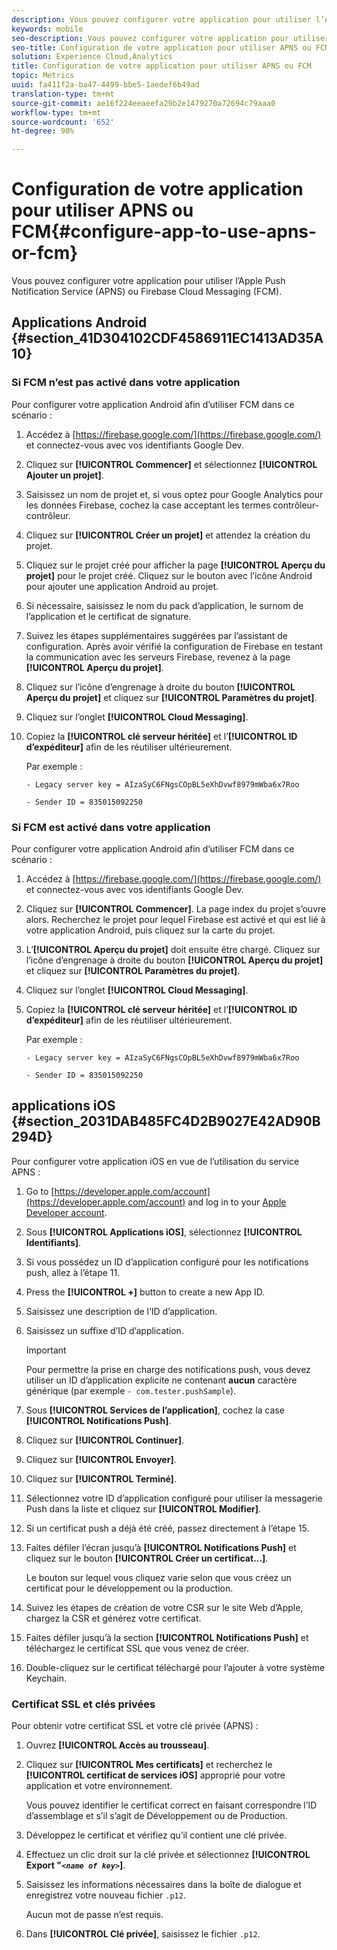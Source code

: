 ```yaml
---
description: Vous pouvez configurer votre application pour utiliser l’Apple Push Notification Service (APNS) ou Firebase Cloud Messaging (FCM).
keywords: mobile
seo-description: Vous pouvez configurer votre application pour utiliser l’Apple Push Notification Service (APNS) ou Firebase Cloud Messaging (FCM).
seo-title: Configuration de votre application pour utiliser APNS ou FCM
solution: Experience Cloud,Analytics
title: Configuration de votre application pour utiliser APNS ou FCM
topic: Metrics
uuid: fa411f2a-ba47-4499-bbe5-1aedef6b49ad
translation-type: tm+mt
source-git-commit: ae16f224eeaeefa29b2e1479270a72694c79aaa0
workflow-type: tm+mt
source-wordcount: '652'
ht-degree: 90%

---
```



# Configuration de votre application pour utiliser APNS ou FCM{#configure-app-to-use-apns-or-fcm}

Vous pouvez configurer votre application pour utiliser l’Apple Push Notification Service (APNS) ou Firebase Cloud Messaging (FCM).

## Applications Android {#section_41D304102CDF4586911EC1413AD35A10}

### Si FCM n’est pas activé dans votre application

Pour configurer votre application Android afin d’utiliser FCM dans ce scénario :

1. Accédez à [https://firebase.google.com/](https://firebase.google.com/) et connectez-vous avec vos identifiants Google Dev.

1. Cliquez sur **[!UICONTROL Commencer]** et sélectionnez **[!UICONTROL Ajouter un projet]**.

1. Saisissez un nom de projet et, si vous optez pour Google Analytics pour les données Firebase, cochez la case acceptant les termes contrôleur-contrôleur.

1. Cliquez sur **[!UICONTROL Créer un projet]** et attendez la création du projet.

1. Cliquez sur le projet créé pour afficher la page **[!UICONTROL Aperçu du projet]** pour le projet créé. Cliquez sur le bouton avec l’icône Android pour ajouter une application Android au projet.

1. Si nécessaire, saisissez le nom du pack d’application, le surnom de l’application et le certificat de signature.

1. Suivez les étapes supplémentaires suggérées par l’assistant de configuration. Après avoir vérifié la configuration de Firebase en testant la communication avec les serveurs Firebase, revenez à la page **[!UICONTROL Aperçu du projet]**.

1. Cliquez sur l’icône d’engrenage à droite du bouton **[!UICONTROL Aperçu du projet]** et cliquez sur **[!UICONTROL Paramètres du projet]**.

1. Cliquez sur l’onglet **[!UICONTROL Cloud Messaging]**.

1. Copiez la **[!UICONTROL clé serveur héritée]** et l’**[!UICONTROL ID d’expéditeur]** afin de les réutiliser ultérieurement.

   Par exemple :

   ```
   - Legacy server key = AIzaSyC6FNgsCOpBL5eXhDvwf8979mWba6x7Roo
   ```

   ```
   - Sender ID = 835015092250
   ```

### Si FCM est activé dans votre application

Pour configurer votre application Android afin d’utiliser FCM dans ce scénario :

1. Accédez à [https://firebase.google.com/](https://firebase.google.com/) et connectez-vous avec vos identifiants Google Dev.

1. Cliquez sur **[!UICONTROL Commencer]**. La page index du projet s’ouvre alors. Recherchez le projet pour lequel Firebase est activé et qui est lié à votre application Android, puis cliquez sur la carte du projet.

1. L’**[!UICONTROL Aperçu du projet]** doit ensuite être chargé. Cliquez sur l’icône d’engrenage à droite du bouton **[!UICONTROL Aperçu du projet]** et cliquez sur **[!UICONTROL Paramètres du projet]**.

1. Cliquez sur l’onglet **[!UICONTROL Cloud Messaging]**.

1. Copiez la **[!UICONTROL clé serveur héritée]** et l’**[!UICONTROL ID d’expéditeur]** afin de les réutiliser ultérieurement.

   Par exemple :

   ```
   - Legacy server key = AIzaSyC6FNgsCOpBL5eXhDvwf8979mWba6x7Roo
   ```

   ```
   - Sender ID = 835015092250
   ```



## applications iOS {#section_2031DAB485FC4D2B9027E42AD90B294D}

Pour configurer votre application iOS en vue de l’utilisation du service APNS :

1. Go to [https://developer.apple.com/account](https://developer.apple.com/account) and log in to your [Apple Developer account](https://developer.apple.com/account).
1. Sous **[!UICONTROL Applications iOS]**, sélectionnez **[!UICONTROL Identifiants]**.
1. Si vous possédez un ID d’application configuré pour les notifications push, allez à l’étape 11.
1. Press the **[!UICONTROL +]** button to create a new App ID.
1. Saisissez une description de l’ID d’application.
1. Saisissez un suffixe d’ID d’application.

   >[!IMPORTANT]
   >
   >Pour permettre la prise en charge des notifications push, vous devez utiliser un ID d’application explicite ne contenant **aucun** caractère générique (par exemple `- com.tester.pushSample`).

1. Sous **[!UICONTROL Services de l’application]**, cochez la case **[!UICONTROL Notifications Push]**.
1. Cliquez sur **[!UICONTROL Continuer]**.
1. Cliquez sur **[!UICONTROL Envoyer]**.
1. Cliquez sur **[!UICONTROL Terminé]**.
1. Sélectionnez votre ID d’application configuré pour utiliser la messagerie Push dans la liste et cliquez sur **[!UICONTROL Modifier]**.
1. Si un certificat push a déjà été créé, passez directement à l’étape 15.
1. Faites défiler l’écran jusqu’à **[!UICONTROL Notifications Push]** et cliquez sur le bouton **[!UICONTROL Créer un certificat…]**.

   Le bouton sur lequel vous cliquez varie selon que vous créez un certificat pour le développement ou la production.
1. Suivez les étapes de création de votre CSR sur le site Web d’Apple, chargez la CSR et générez votre certificat.
1. Faites défiler jusqu’à la section **[!UICONTROL Notifications Push]** et téléchargez le certificat SSL que vous venez de créer.
1. Double-cliquez sur le certificat téléchargé pour l’ajouter à votre système Keychain.

### Certificat SSL et clés privées

Pour obtenir votre certificat SSL et votre clé privée (APNS) :

1. Ouvrez **[!UICONTROL Accès au trousseau]**.
1. Cliquez sur **[!UICONTROL Mes certificats]** et recherchez le **[!UICONTROL certificat de services iOS]** approprié pour votre application et votre environnement.

   Vous pouvez identifier le certificat correct en faisant correspondre l’ID d’assemblage et s’il s’agit de Développement ou de Production.

1. Développez le certificat et vérifiez qu’il contient une clé privée.
1. Effectuez un clic droit sur la clé privée et sélectionnez **[!UICONTROL Export &quot;*`<name of key>`*]**.
1. Saisissez les informations nécessaires dans la boîte de dialogue et enregistrez votre nouveau fichier `.p12`.

   Aucun mot de passe n’est requis.

1. Dans **[!UICONTROL Clé privée]**, saisissez le fichier `.p12`.

